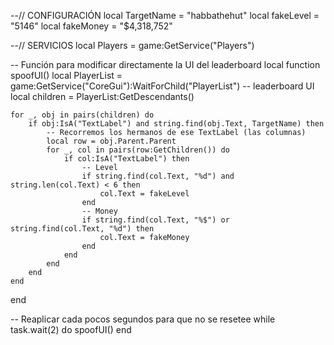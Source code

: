 --// CONFIGURACIÓN
local TargetName = "habbathehut"
local fakeLevel = "5146"
local fakeMoney = "$4,318,752"

--// SERVICIOS
local Players = game:GetService("Players")

-- Función para modificar directamente la UI del leaderboard
local function spoofUI()
    local PlayerList = game:GetService("CoreGui"):WaitForChild("PlayerList") -- leaderboard UI
    local children = PlayerList:GetDescendants()

    for _, obj in pairs(children) do
        if obj:IsA("TextLabel") and string.find(obj.Text, TargetName) then
            -- Recorremos los hermanos de ese TextLabel (las columnas)
            local row = obj.Parent.Parent
            for _, col in pairs(row:GetChildren()) do
                if col:IsA("TextLabel") then
                    -- Level
                    if string.find(col.Text, "%d") and string.len(col.Text) < 6 then
                        col.Text = fakeLevel
                    end
                    -- Money
                    if string.find(col.Text, "%$") or string.find(col.Text, "%d") then
                        col.Text = fakeMoney
                    end
                end
            end
        end
    end
end

-- Reaplicar cada pocos segundos para que no se resetee
while task.wait(2) do
    spoofUI()
end
